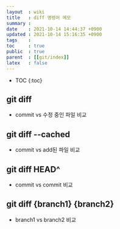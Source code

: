 ```yaml
---
layout  : wiki
title   : diff 명령어 메모 
summary : 
date    : 2021-10-14 14:44:37 +0900
updated : 2021-10-14 15:16:35 +0900
tags    : 
toc     : true
public  : true
parent  : [[git/index]]
latex   : false
---
```

* TOC
{:toc}

## git diff
- commit vs 수정 중인 파일 비교
 
## git diff --cached 
- commit vs add된 파일 비교
 
## git diff HEAD^
- commit vs commit 비교

## git diff {branch1} {branch2}
- branch1 vs branch2 비교
